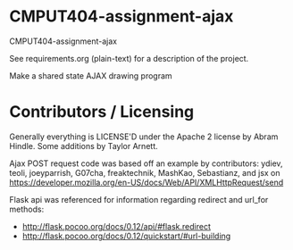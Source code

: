 CMPUT404-assignment-ajax
==============================

CMPUT404-assignment-ajax

See requirements.org (plain-text) for a description of the project.

Make a shared state AJAX drawing program

Contributors / Licensing
========================

Generally everything is LICENSE'D under the Apache 2 license by Abram Hindle. Some additions by Taylor Arnett.

Ajax POST request code was based off an example by contributors: ydiev, teoli, joeyparrish, G07cha, freaktechnik, MashKao, Sebastianz, and jsx on https://developer.mozilla.org/en-US/docs/Web/API/XMLHttpRequest/send

Flask api was referenced for information regarding redirect and url_for methods:
- http://flask.pocoo.org/docs/0.12/api/#flask.redirect
- http://flask.pocoo.org/docs/0.12/quickstart/#url-building



